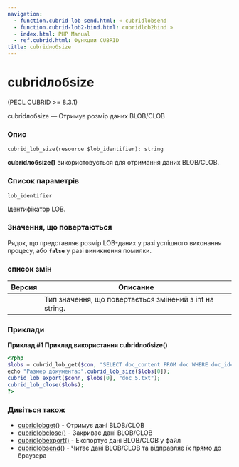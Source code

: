 ```yaml
---
navigation:
  - function.cubrid-lob-send.html: « cubridlobsend
  - function.cubrid-lob2-bind.html: cubridlob2bind »
  - index.html: PHP Manual
  - ref.cubrid.html: Функции CUBRID
title: cubridлобsize
---
```

# cubridлобsize

(PECL CUBRID >= 8.3.1)

cubridлобsize — Отримує розмір даних BLOB/CLOB

### Опис

```methodsynopsis
cubrid_lob_size(resource $lob_identifier): string
```

**cubridлобsize()** використовується для отримання даних BLOB/CLOB.

### Список параметрів

`lob_identifier`

Ідентифікатор LOB.

### Значення, що повертаються

Рядок, що представляє розмір LOB-даних у разі успішного виконання процесу, або **`false`** у разі виникнення помилки.

### список змін

| Версия | Описание |
| --- | --- |
|  | Тип значення, що повертається змінений з int на string. |

### Приклади

**Приклад #1 Приклад використання **cubridлобsize()****

```php
<?php
$lobs = cubrid_lob_get($con, "SELECT doc_content FROM doc WHERE doc_id=5");
echo "Размер документа:".cubrid_lob_size($lobs[0]);
cubrid_lob_export($conn, $lobs[0], "doc_5.txt");
cubrid_lob_close($lobs);
?>
```

### Дивіться також

-   [cubridlobget()](function.cubrid-lob-get.html) - Отримує дані BLOB/CLOB
-   [cubridlobclose()](function.cubrid-lob-close.html) - Закриває дані BLOB/CLOB
-   [cubridlobexport()](function.cubrid-lob-export.html) - Експортує дані BLOB/CLOB у файл
-   [cubridlobsend()](function.cubrid-lob-send.html) - Читає дані BLOB/CLOB та відправляє їх прямо до браузера
